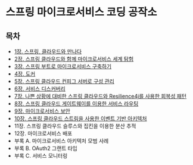 # 스프링 마이크로서비스 코딩 공작소
## 목차
- [1장. 스프링, 클라우드와 만나다](./contents/chapter01.md)
- [2장. 스프링 클라우드와 함께 마이크로서비스 세계 탐험](./contents/chapter02.md)
- [3장. 스프링 부트로 마이크로서비스 구축하기](./contents/chapter03.md)
- [4장. 도커](./contents/chapter04.md)
- [5장. 스프링 클라우드 컨피그 서버로 구성 관리](./contents/chapter05.md)
- [6장. 서비스 디스커버리](./contents/chapter06.md)
- [7장. 나쁜 상황에 대비한 스프링 클라우드와 Resilience4j를 사용한 회복성 패턴](./contents/chapter07.md)
- [8장. 스프링 클라우드 게이트웨이를 이용한 서비스 라우팅](./contents/chapter08.md)
- [9장. 마이크로서비스 보안](./contents/chapter09.md)
- [10장. 스프링 클라우드 스트림을 사용한 이벤트 기반 아키텍처](./contents/chapter10.md)
- 11장. 스프링 클라우드 슬루스와 집킨을 이용한 분산 추적
- 12장. 마이크로서비스 배포
- 부록 A. 마이크로서비스 아키텍처 모범 사례
- 부록 B. OAuth2 그랜트 타입
- 부록 C. 서비스 모니터링